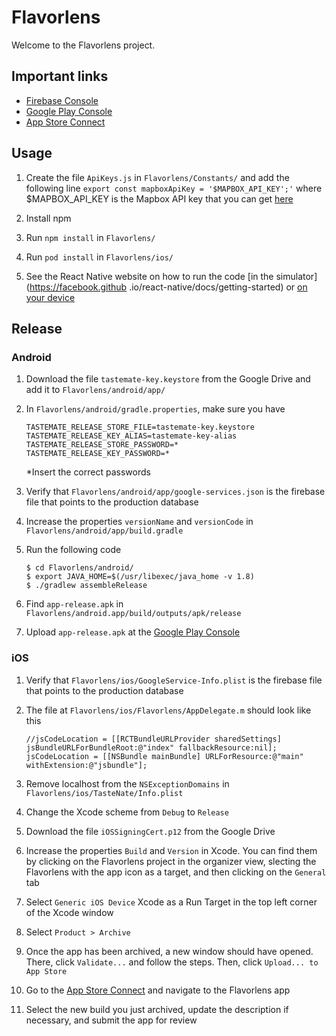# Flavorlens

Welcome to the Flavorlens project. 

## Important links
* [Firebase Console](https://console.firebase.google.com/) 
* [Google Play Console](https://play.google.com/apps/publish/) 
* [App Store Connect](https://appstoreconnect.apple.com/) 

## Usage

1. Create the file `ApiKeys.js` in `Flavorlens/Constants/` and add the following line
    ```export const mapboxApiKey = '$MAPBOX_API_KEY';'```
    where $MAPBOX_API_KEY is the Mapbox API key that you can get [here](https://www.mapbox.com/account/)

2. Install npm

3. Run `npm install` in `Flavorlens/`

4. Run `pod install` in `Flavorlens/ios/`

5. See the React Native website on  how to run the code [in the simulator](https://facebook.github
.io/react-native/docs/getting-started) or [on your device](https://facebook.github.io/react-native/docs/running-on-device)

## Release

### Android
1. Download the file `tastemate-key.keystore` from the Google Drive and add it to `Flavorlens/android/app/`

2. In `Flavorlens/android/gradle.properties`, make sure you have 
   ```
   TASTEMATE_RELEASE_STORE_FILE=tastemate-key.keystore
   TASTEMATE_RELEASE_KEY_ALIAS=tastemate-key-alias
   TASTEMATE_RELEASE_STORE_PASSWORD=*
   TASTEMATE_RELEASE_KEY_PASSWORD=*
   ```
   *Insert the correct passwords

2. Verify that `Flavorlens/android/app/google-services.json` is the firebase file that points to the production database

3. Increase the properties `versionName` and `versionCode` in `Flavorlens/android/app/build.gradle`

4. Run the following code
   ```
   $ cd Flavorlens/android/
   $ export JAVA_HOME=$(/usr/libexec/java_home -v 1.8)
   $ ./gradlew assembleRelease
   ```

5. Find `app-release.apk` in `Flavorlens/android.app/build/outputs/apk/release`

6. Upload `app-release.apk` at the [Google Play Console](https://play.google.com/apps/publish/) 

### iOS
1. Verify that `Flavorlens/ios/GoogleService-Info.plist` is the firebase file that points to the production database

2. The file at `Flavorlens/ios/Flavorlens/AppDelegate.m` should look like this
   ```
   //jsCodeLocation = [[RCTBundleURLProvider sharedSettings] jsBundleURLForBundleRoot:@"index" fallbackResource:nil];
   jsCodeLocation = [[NSBundle mainBundle] URLForResource:@"main" withExtension:@"jsbundle"];
   ```

3. Remove localhost from the `NSExceptionDomains` in `Flavorlens/ios/TasteNate/Info.plist`

4. Change the Xcode scheme from `Debug` to `Release`

4. Download the file `iOSSigningCert.p12` from the Google Drive

3. Increase the properties `Build` and `Version` in Xcode. You can find them by clicking on the Flavorlens 
project in the organizer view, slecting the Flavorlens with the app icon as a target, and then clicking on the 
`General` tab

5. Select `Generic iOS Device` Xcode as a Run Target in the top left corner of the Xcode window

6. Select `Product > Archive`

7. Once the app has been archived, a new window should have opened. There, click `Validate...` and follow the steps. 
Then,
 click `Upload... to App Store`
 
8. Go to the [App Store Connect](https://appstoreconnect.apple.com/) and navigate to the Flavorlens app

9. Select the new build you just archived, update the description if necessary, and submit the app for review

